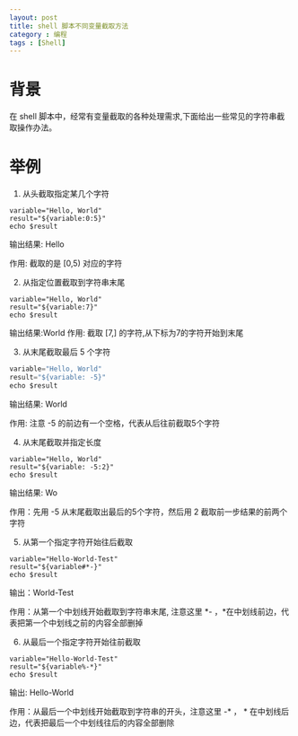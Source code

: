 ```yaml
---
layout: post
title: shell 脚本不同变量截取方法
category : 编程
tags : [Shell]
---
```


# 背景

在 shell 脚本中，经常有变量截取的各种处理需求,下面给出一些常见的字符串截取操作办法。

# 举例

1. 从头截取指定某几个字符
```commandline
variable="Hello, World"
result="${variable:0:5}"
echo $result
```
输出结果: Hello

作用: 截取的是 [0,5) 对应的字符

2. 从指定位置截取到字符串末尾
```commandline
variable="Hello, World"
result="${variable:7}"
echo $result
```
输出结果:World
作用: 截取 [7,] 的字符,从下标为7的字符开始到末尾

3. 从末尾截取最后 5 个字符
```python
variable="Hello, World"
result="${variable: -5}"
echo $result
```
输出结果: World

作用: 注意 -5 的前边有一个空格，代表从后往前截取5个字符

4. 从末尾截取并指定长度
```commandline
variable="Hello, World"
result="${variable: -5:2}"
echo $result
```
输出结果: Wo 

作用：先用 -5 从末尾截取出最后的5个字符，然后用 2 截取前一步结果的前两个字符

5. 从第一个指定字符开始往后截取
```commandline
variable="Hello-World-Test"
result="${variable#*-}"
echo $result
```
输出：World-Test

作用：从第一个中划线开始截取到字符串末尾, 注意这里 *- ，*在中划线前边，代表把第一个中划线之前的内容全部删掉

6. 从最后一个指定字符开始往前截取
```commandline
variable="Hello-World-Test"
result="${variable%-*}"
echo $result
```
输出: Hello-World

作用：从最后一个中划线开始截取到字符串的开头，注意这里 -* ， * 在中划线后边，代表把最后一个中划线往后的内容全部删除
